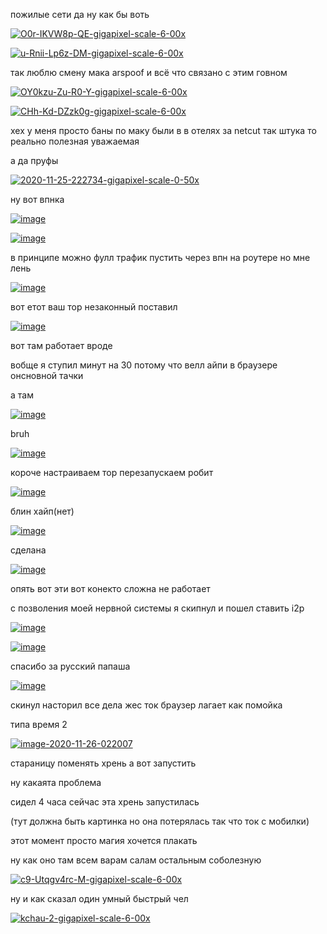пожилые сети да ну как бы воть

<a href="https://ibb.co/hYbgm0s"><img src="https://i.ibb.co/FH2hDp6/O0r-IKVW8p-QE-gigapixel-scale-6-00x.jpg" alt="O0r-IKVW8p-QE-gigapixel-scale-6-00x" border="0"></a>

<a href="https://ibb.co/dQ2y0Jn"><img src="https://i.ibb.co/MRVLD5q/u-Rnii-Lp6z-DM-gigapixel-scale-6-00x.jpg" alt="u-Rnii-Lp6z-DM-gigapixel-scale-6-00x" border="0"></a>



так люблю смену мака  arspoof и всё что связано с этим говном

<a href="https://ibb.co/Xt5pnG9"><img src="https://i.ibb.co/rHpMBXg/OY0kzu-Zu-R0-Y-gigapixel-scale-6-00x.jpg" alt="OY0kzu-Zu-R0-Y-gigapixel-scale-6-00x" border="0"></a>

<a href="https://ibb.co/0ttV1ks"><img src="https://i.ibb.co/2NNYRwZ/CHh-Kd-DZzk0g-gigapixel-scale-6-00x.jpg" alt="CHh-Kd-DZzk0g-gigapixel-scale-6-00x" border="0"></a>



хех у меня просто баны по маку были в в отелях за netcut так штука то реально полезная уважаемая 


а да пруфы



<a href="https://imgbb.com/"><img src="https://i.ibb.co/zVrQ7ZT/2020-11-25-222734-gigapixel-scale-0-50x.png" alt="2020-11-25-222734-gigapixel-scale-0-50x" border="0"></a>


ну вот впнка


<a href="https://ibb.co/5n42nHr"><img src="https://i.ibb.co/yYPVYj6/image.png" alt="image" border="0"></a>



<a href="https://ibb.co/gjx1ffB"><img src="https://i.ibb.co/tm9fvvW/image.png" alt="image" border="0"></a>


в принципе можно фулл трафик пустить через впн на роутере но мне лень


<a href="https://ibb.co/SPNHws4"><img src="https://i.ibb.co/MsnKk2x/image.png" alt="image" border="0"></a>

вот етот ваш тор незаконный поставил

<a href="https://ibb.co/rdRMDBG"><img src="https://i.ibb.co/KKp7Ttj/image.png" alt="image" border="0"></a>


вот там работает вроде

вобще я ступил минут на 30 потому что велл айпи в браузере онсновной тачки


а там 



<a href="https://ibb.co/QfXGcPq"><img src="https://i.ibb.co/wRY1LSb/image.png" alt="image" border="0"></a>



bruh


<a href="https://ibb.co/CvLxm82"><img src="https://i.ibb.co/5vZqG4F/image.png" alt="image" border="0"></a>


короче настраиваем тор перезапускаем робит



<a href="https://ibb.co/jVt2m3M"><img src="https://i.ibb.co/PTknK1h/image.png" alt="image" border="0"></a>


блин хайп(нет)


<a href="https://ibb.co/TYw0tBw"><img src="https://i.ibb.co/VJLCTWL/image.png" alt="image" border="0"></a>


сделана

<a href="https://ibb.co/5LrKVpn"><img src="https://i.ibb.co/M7cBLwG/image.png" alt="image" border="0"></a>


опять вот эти вот конекто сложна не работает



с позволения моей нервной системы я скипнул и пошел ставить i2p

<a href="https://ibb.co/Fm6YhRS"><img src="https://i.ibb.co/CmB9wRk/image.png" alt="image" border="0"></a>


<a href="https://ibb.co/X2DKQjP"><img src="https://i.ibb.co/8KbfCNw/image.png" alt="image" border="0"></a>



спасибо за русский папаша 


<a href="https://ibb.co/gvhJCcz"><img src="https://i.ibb.co/28HdBpg/image.png" alt="image" border="0"></a>



скинул насторил все дела жес ток браузер лагает как помойка 


типа время 2 


<a href="https://ibb.co/Zf0gWx4"><img src="https://i.ibb.co/D1ZM5Qc/image-2020-11-26-022007.png" alt="image-2020-11-26-022007" border="0"></a>



стараницу поменять хрень а вот запустить

ну какаята проблема



 
 
 сидел 4 часа сейчас эта хрень запустилась
 
 
(тут должна быть картинка но она потерялась так что ток с мобилки)
 
 
 этот момент просто магия хочется плакать 
 
 
 
 ну как оно там всем варам салам остальным соболезную 
 
 
 <a href="https://ibb.co/wg8RrTN"><img src="https://i.ibb.co/MSKs5bD/c9-Utqgv4rc-M-gigapixel-scale-6-00x.jpg" alt="c9-Utqgv4rc-M-gigapixel-scale-6-00x" border="0"></a>
 
 
 
 
 ну и как сказал один умный быстрый чел
 
 
 <a href="https://ibb.co/rphXVg4"><img src="https://i.ibb.co/Ksg8JYF/kchau-2-gigapixel-scale-6-00x.jpg" alt="kchau-2-gigapixel-scale-6-00x" border="0"></a>
 
 
